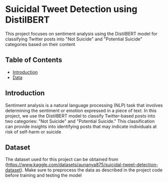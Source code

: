 # Suicidal Tweet Detection using DistilBERT
This project focuses on sentiment analysis using the DistilBERT model for classifying Twitter posts into "Not Suicide" and "Potential Suicide" categories based on their content

## Table of Contents
- [Introduction](#introduction)
- [Data](#data)

## Introduction
Sentiment analysis is a natural language processing (NLP) task that involves determining the sentiment or emotion expressed in a piece of text. In this project, we use the DistilBERT model to classify Twitter-based posts into two categories: "Not Suicide" and "Potential Suicide." This classification can provide insights into identifying posts that may indicate individuals at risk of self-harm or suicide

## Dataset
The dataset used for this project can be obtained from (https://www.kaggle.com/datasets/aunanya875/suicidal-tweet-detection-dataset). Make sure to preprocess the data as described in the project code before training and testing the model
